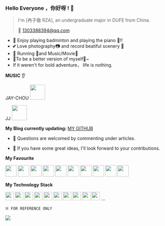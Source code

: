 ### Hello Everyone ，你好呀 ! 👋

> I'm [冉子傲 RZA], an undergraduate major in DUFE from China.
>
> :email: 1303388394@qq.com

*  :badminton: Enjoy playing badminton and playing the piano :musical_keyboard:!!
*  :two_hearts: Love photography:camera: and record beatiful scenery :book:
*  :white_flower: Running :running:and Music/Movie:movie_camera:
*  :rocket:To be a better version of myself:facepunch:~ 
*  If it weren't for bold adventure， life is nothing.


**MUSIC** :ear:

JAY-CHOU 
<code><img height="47" src="https://img2.baidu.com/it/u=4152155542,4262376676&fm=253&fmt=auto&app=138&f=JPEG?w=500&h=500"></code>

JJ
<code><img height="47" src="https://img1.baidu.com/it/u=3396597194,2866220222&fm=253&fmt=auto&app=120&f=PNG?w=800&h=800"></code>



**My Blog currently updating:** [MY GITHUB](https://github.com/AUDI-RAN)

* :speech_balloon: Questions are welcomed by commenting under articles.

* :thought_balloon: If you have some great ideas, I'll look forward to your contributions.


**My Favourite** 

<code><img height="35" src="https://img1.baidu.com/it/u=1359801534,1549102712&fm=253&fmt=auto&app=138&f=JPEG?w=600&h=395"></code>
<code><img height="35" src="https://img0.baidu.com/it/u=76143725,2540449494&fm=253&fmt=auto&app=120&f=JPEG?w=500&h=562"></code>
<code><img height="35" src="https://img0.baidu.com/it/u=3169533231,4219603311&fm=253&fmt=auto&app=138&f=JPEG?w=500&h=500"></code>
<code><img height="35" src="https://img1.baidu.com/it/u=3715480962,3860305926&fm=253&fmt=auto&app=138&f=JPEG?w=500&h=500"></code>
<code><img height="35" src="https://img2.baidu.com/it/u=467906099,768569635&fm=253&fmt=auto&app=138&f=PNG?w=500&h=500"></code>
<code><img height="35" src="https://img1.baidu.com/it/u=2971131458,2950755248&fm=253&fmt=auto&app=138&f=JPEG?w=614&h=500"></code>
<code><img height="35" src="https://img2.baidu.com/it/u=2064412075,2382803628&fm=253&fmt=auto&app=120&f=JPEG?w=436&h=436"></code>
<code><img height="35" src="https://img2.baidu.com/it/u=1003401282,2815738756&fm=253&fmt=auto&app=138&f=JPEG?w=500&h=500"></code>
<code><img height="35" src="https://img0.baidu.com/it/u=2796039231,1033480873&fm=253&fmt=auto&app=138&f=JPEG?w=500&h=500"></code>
<code><img height="35" src="https://img2.baidu.com/it/u=4076338728,1848274073&fm=253&fmt=auto&app=138&f=JPEG?w=500&h=500"></code>


**My Technology Stack**

<code><img height="26" src="https://img2.baidu.com/it/u=3574863973,3090991588&fm=253&fmt=auto&app=120&f=JPEG?w=805&h=800"></code>
<code><img height="26" src="https://img2.baidu.com/it/u=3309929395,1825564067&fm=253&fmt=auto&app=138&f=JPEG?w=500&h=500"></code>
<code><img height="26" src="https://t15.baidu.com/it/u=657631420,1168967143&fm=224&app=112&f=PNG?w=500&h=500"></code>
<code><img height="26" src="https://img1.baidu.com/it/u=826357191,3098878560&fm=253&fmt=auto&app=138&f=JPEG?w=661&h=500"></code>
<code><img height="26" src="https://img1.baidu.com/it/u=1841121134,2443891427&fm=253&fmt=auto&app=138&f=PNG?w=502&h=500"></code>
<code><img height="26" src="https://img0.baidu.com/it/u=665211038,1634818861&fm=253&fmt=auto&app=138&f=JPEG?w=500&h=500"></code>
<code><img height="26" src="https://img0.baidu.com/it/u=199154205,1606130087&fm=253&fmt=auto&app=138&f=JPEG?w=279&h=237"></code>
<code><img height="26" src="https://img1.baidu.com/it/u=4158793675,4230769811&fm=253&fmt=auto&app=138&f=PNG?w=500&h=500"></code>
<code><img height="26" src="https://img0.baidu.com/it/u=3689778719,2249498887&fm=253&fmt=auto&app=138&f=JPEG?w=500&h=500"></code>
<code><img height="26" src="https://s1.ax1x.com/2020/07/15/UwFGng.png"></code>
...

`※ FOR REFERENCE ONLY`

<img align="center" src="http://github-stats.ubrong.com/api?username=AUDI-RAN&show_icons=true&theme=tokyonnight" />
